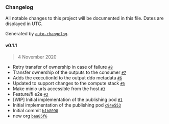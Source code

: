 ### Changelog

All notable changes to this project will be documented in this file. Dates are displayed in UTC.

Generated by [`auto-changelog`](https://github.com/CookPete/auto-changelog).

#### v0.1.1

> 4 November 2020

- Retry transfer of ownership in case of failure [`#8`](https://github.com/nevermined-io/pod-publishing-py/pull/8)
- Transfer ownership of the outputs to the consumer [`#7`](https://github.com/nevermined-io/pod-publishing-py/pull/7)
- Adds the executionId to the output ddo metadata [`#6`](https://github.com/nevermined-io/pod-publishing-py/pull/6)
- Updated to support changes to the compute stack [`#5`](https://github.com/nevermined-io/pod-publishing-py/pull/5)
- Make minio urls accessible from the host [`#3`](https://github.com/nevermined-io/pod-publishing-py/pull/3)
- Feature/fl e2e [`#2`](https://github.com/nevermined-io/pod-publishing-py/pull/2)
- [WIP] Initial implementation of the publishing pod [`#1`](https://github.com/nevermined-io/pod-publishing-py/pull/1)
- Initial implementation of the publishing pod [`c94e553`](https://github.com/nevermined-io/pod-publishing-py/commit/c94e55374be4296258419a438382917f2d02b3c3)
- Initial commit [`b1b8098`](https://github.com/nevermined-io/pod-publishing-py/commit/b1b8098d9e4e47f31fea3f35f006f67f10e7f787)
- new org [`baa85f6`](https://github.com/nevermined-io/pod-publishing-py/commit/baa85f6890e2dda3c532804f2481d2a87bf0661d)
